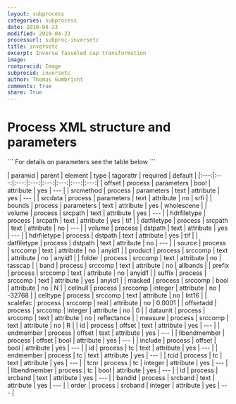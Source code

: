 ```yaml
---
layout: subprocess
categories: subprocess
date: 2019-04-23
modified: 2019-04-23
processurl: subproc-inversetc
title: inversetc
excerpt: Inverse Tasseled cap transformation
image: 
rootprocid: Image
subprocid: inversetc
author: Thomas Gumbricht
comments: True
share: True
---
```


<h1 class='foot-description'>Process XML structure and parameters</h1>
```
For details on parameters see the table below
<?xml version="1.0" ?>
<process>
  <!--Generated from python-->
  <userproj plotid="yourplotid" projectid="yourprojectid" siteid="yoursiteid" system="systemid" tractid="yourtractid" userid="youruserid"/>
  <period endday="DD" endmonth="MM" endyear="YYYY" seasonendday="DD" seasonendmonth="MM" seasonstartday="DD" seasonstartmonth="MM" startday="DD" startmonth="MM" startyear="YYYY" timestep="timestep"/>
  <parameters bounds="txtstring" offset="True/False" srcdata="txtstring" srcmethod="txtstring"/>
  <srcpath datfiletype="txtstring" hdrfiletype="txtstring" volume="txtstring"/>
  <dstpath datfiletype="txtstring" hdrfiletype="txtstring" volume="txtstring"/>
  <srccomp band="txtstring" cellnull="xyz" celltype="txtstring" dataunit="txtstring" folder="txtstring" masked="True/False" measure="txtstring" offsetadd="xyz" prefix="txtstring" product="txtstring" scalefac="xyz.abc" source="txtstring" suffix="txtstring"/>
  <offset endmember="txtstring" id="txtstring" include="True/False" libendmember="True/False"/>
  <tc endmember="txtstring" id="txtstring" libendmember="True/False" tcid="txtstring" tcnr="xyz"/>
  <srcband bandid="txtstring" id="txtstring" order="xyz"/>
</process>
```

| paramid | parent | element | type | tagorattr | required | default |
|:---:|:---:|:---:|:---:|:---:|:---:|:---:|:---:|
| offset | process | parameters | bool | attribute | yes | --- |
| srcmethod | process | parameters | text | attribute | yes | --- |
| srcdata | process | parameters | text | attribute | no | srfi |
| bounds | process | parameters | text | attribute | yes | wholescene |
| volume | process | srcpath | text | attribute | yes | --- |
| hdrfiletype | process | srcpath | text | attribute | yes | tif |
| datfiletype | process | srcpath | text | attribute | no | --- |
| volume | process | dstpath | text | attribute | yes | --- |
| hdrfiletype | process | dstpath | text | attribute | yes | tif |
| datfiletype | process | dstpath | text | attribute | no | --- |
| source | process | srccomp | text | attribute | no | anyid1 |
| product | process | srccomp | text | attribute | no | anyid1 |
| folder | process | srccomp | text | attribute | no | tasscap |
| band | process | srccomp | text | attribute | no | allbands |
| prefix | process | srccomp | text | attribute | no | anyid1 |
| suffix | process | srccomp | text | attribute | yes | anyid1 |
| masked | process | srccomp | bool | attribute | no | N |
| cellnull | process | srccomp | integer | attribute | no | -32768 |
| celltype | process | srccomp | text | attribute | no | Int16 |
| scalefac | process | srccomp | real | attribute | no | 0.0001 |
| offsetadd | process | srccomp | integer | attribute | no | 0 |
| dataunit | process | srccomp | text | attribute | no | reflectance |
| measure | process | srccomp | text | attribute | no | R |
| id | process | offset | text | attribute | yes | --- |
| endmember | process | offset | text | attribute | yes | --- |
| libendmember | process | offset | bool | attribute | yes | --- |
| include | process | offset | bool | attribute | yes | --- |
| id | process | tc | text | attribute | yes | --- |
| endmember | process | tc | text | attribute | yes | --- |
| tcid | process | tc | text | attribute | yes | --- |
| tcnr | process | tc | integer | attribute | yes | --- |
| libendmember | process | tc | bool | attribute | yes | --- |
| id | process | srcband | text | attribute | yes | --- |
| bandid | process | srcband | text | attribute | yes | --- |
| order | process | srcband | integer | attribute | yes | --- |
